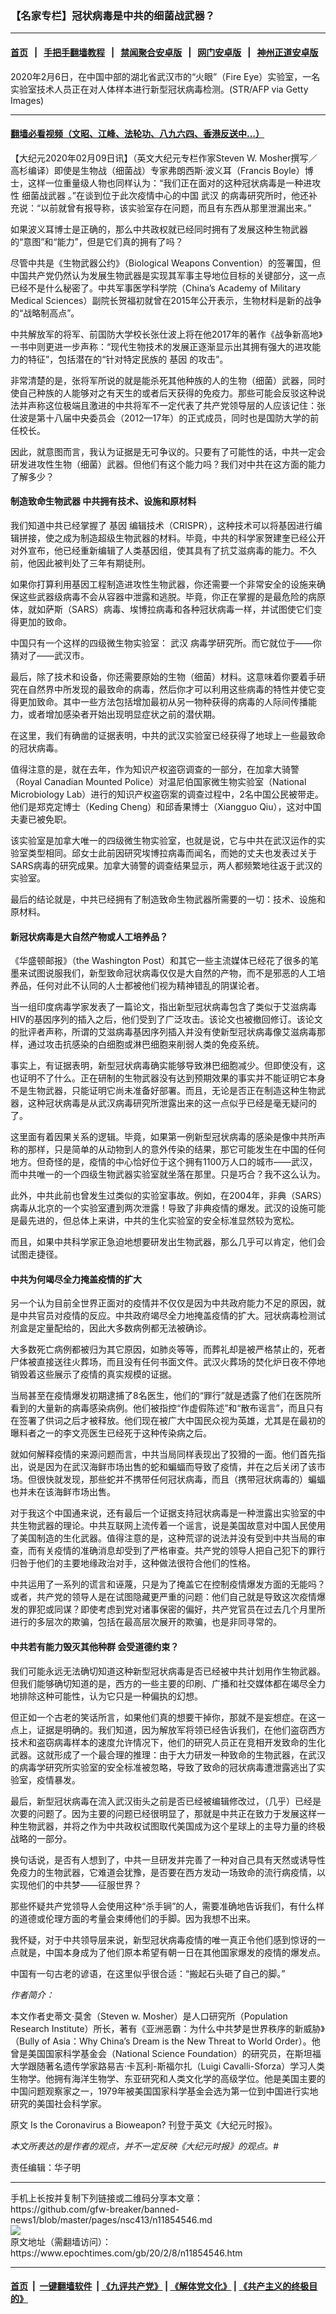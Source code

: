 ### 【名家专栏】冠状病毒是中共的细菌战武器？
------------------------

#### [首页](https://github.com/gfw-breaker/banned-news1/blob/master/README.md) &nbsp;&nbsp;|&nbsp;&nbsp; [手把手翻墙教程](https://github.com/gfw-breaker/guides/wiki) &nbsp;&nbsp;|&nbsp;&nbsp; [禁闻聚合安卓版](https://github.com/gfw-breaker/bn-android) &nbsp;&nbsp;|&nbsp;&nbsp; [网门安卓版](https://github.com/oGate2/oGate) &nbsp;&nbsp;|&nbsp;&nbsp; [神州正道安卓版](https://github.com/SzzdOgate/update) 



<div><img alt="" class="aligncenter wp-post-image" src="https://i.epochtimes.com/assets/uploads/2020/02/wuhan-lab-coronavirus-china-1200x800-600x400.jpg"/>
<div class="red16 caption">
 2020年2月6日，在中国中部的湖北省武汉市的“火眼”（Fire Eye）实验室，一名实验室技术人员正在对人体样本进行新型冠状病毒检测。(STR/AFP via Getty Images)
</div>
</div><hr/>

#### [翻墙必看视频（文昭、江峰、法轮功、八九六四、香港反送中...）](https://github.com/gfw-breaker/banned-news1/blob/master/pages/link3.md)

<div><p>
 【大纪元2020年02月09日讯】（英文大纪元专栏作家Steven W. Mosher撰写／高杉编译）即使是生物战（细菌战）专家弗朗西斯·波义耳（Francis Boyle）博士，这样一位重量级人物也同样认为：“我们正在面对的这种冠状病毒是一种进攻性
 <ok href="https://www.epochtimes.com/gb/tag/%E7%BB%86%E8%8F%8C%E6%88%98%E6%AD%A6%E5%99%A8.html">
  细菌战武器
 </ok>
 。”在谈到位于此次疫情中心的中国
 <ok href="https://www.epochtimes.com/gb/tag/%E6%AD%A6%E6%B1%89.html">
  武汉
 </ok>
 的病毒研究所时，他还补充说：“以前就曾有报导称，该实验室存在问题，而且有东西从那里泄漏出来。”
</p>
<p>
 如果波义耳博士是正确的，那么中共政权就已经同时拥有了发展这种生物武器的“意图”和“能力”，但是它们真的拥有了吗？
</p>
<p>
 尽管中共是《生物武器公约》（Biological Weapons Convention）的签署国，但中国共产党仍然认为发展生物武器是实现其军事主导地位目标的关键部分，这一点已经不是什么秘密了。中共军事医学科学院（China’s Academy of Military Medical Sciences）副院长贺福初就曾在2015年公开表示，生物材料是新的战争的“战略制高点”。
</p>
<p>
 中共解放军的将军、前国防大学校长张仕波上将在他2017年的著作《战争新高地》一书中则更进一步声称：“现代生物技术的发展正逐渐显示出其拥有强大的进攻能力的特征”，包括潜在的“针对特定民族的
 <ok href="https://www.epochtimes.com/gb/tag/%E5%9F%BA%E5%9B%A0.html">
  基因
 </ok>
 的攻击”。
</p>
<p>
 非常清楚的是，张将军所说的就是能杀死其他种族的人的生物（细菌）武器，同时使自己种族的人能够对之有天生的或者后天获得的免疫力。那些可能会反驳这种说法并声称这位极端且激进的中共将军不一定代表了共产党领导层的人应该记住：张仕波是第十八届中央委员会（2012—17年）的正式成员，同时也是国防大学的前任校长。
</p>
<p>
 因此，就意图而言，我认为证据是无可争议的。只要有了可能性的话，中共一定会研发进攻性生物（细菌）武器。但他们有这个能力吗？我们对中共在这方面的能力了解多少？
</p>
<h4>
 制造致命生物武器 中共拥有技术、设施和原材料
</h4>
<p>
 我们知道中共已经掌握了
 <ok href="https://www.epochtimes.com/gb/tag/%E5%9F%BA%E5%9B%A0.html">
  基因
 </ok>
 编辑技术（CRISPR），这种技术可以将基因进行编辑拼接，使之成为制造超级生物武器的材料。毕竟，中共的科学家贺建奎已经公开对外宣布，他已经重新编辑了人类基因组，使其具有了抗艾滋病毒的能力。不久前，他因此被判处了三年有期徒刑。
</p>
<p>
 如果你打算利用基因工程制造进攻性生物武器，你还需要一个非常安全的设施来确保这些武器级病毒不会从容器中泄露和逃脱。毕竟，你正在掌握的是最危险的病原体，就如萨斯（SARS）病毒、埃博拉病毒和各种冠状病毒一样，并试图使它们变得更加的致命。
</p>
<p>
 中国只有一个这样的四级微生物实验室：
 <ok href="https://www.epochtimes.com/gb/tag/%E6%AD%A6%E6%B1%89.html">
  武汉
 </ok>
 病毒学研究所。而它就位于——你猜对了——武汉市。
</p>
<p>
 最后，除了技术和设备，你还需要原始的生物（细菌）材料。这意味着你要着手研究在自然界中所发现的最致命的病毒，然后你才可以利用这些病毒的特性并使它变得更加致命。其中一些方法包括增加最初从另一物种获得的病毒的人际间传播能力，或者增加感染者开始出现明显症状之前的潜伏期。
</p>
<p>
 在这里，我们有确凿的证据表明，中共的武汉实验室已经获得了地球上一些最致命的冠状病毒。
</p>
<p>
 值得注意的是，就在去年，作为知识产权盗窃调查的一部分，在加拿大骑警（Royal Canadian Mounted Police）对温尼伯国家微生物实验室（National Microbiology Lab）进行的知识产权盗窃案的调查过程中，2名中国公民被带走。他们是郑克定博士（Keding Cheng）和邱香果博士（Xiangguo Qiu），这对中国夫妻已被免职。
</p>
<p>
 该实验室是加拿大唯一的四级微生物实验室，也就是说，它与中共在武汉运作的实验室类型相同。邱女士此前因研究埃博拉病毒而闻名，而她的丈夫也发表过关于SARS病毒的研究成果。加拿大骑警的调查结果显示，两人都频繁地往返于武汉的实验室。
</p>
<p>
 最后的结论就是，中共已经拥有了制造致命生物武器所需要的一切：技术、设施和原材料。
</p>
<h4>
 新冠状病毒是大自然产物或人工培养品？
</h4>
<p>
 《华盛顿邮报》（the Washington Post）和其它一些主流媒体已经花了很多的笔墨来试图说服我们，新型致命冠状病毒仅仅是大自然的产物，而不是邪恶的人工培养品，任何对此不认同的人士都被他们视为精神错乱的阴谋论者。
</p>
<p>
 当一组印度病毒学家发表了一篇论文，指出新型冠状病毒包含了类似于艾滋病毒HIV的基因序列的插入之后，他们受到了广泛攻击。该论文也被撤回修订。该论文的批评者声称，所谓的艾滋病毒基因序列插入并没有使新型冠状病毒像艾滋病毒那样，通过攻击抗感染的白细胞或淋巴细胞来削弱人类的免疫系统。
</p>
<p>
 事实上，有证据表明，新型冠状病毒确实能够导致淋巴细胞减少。但即使没有，这也证明不了什么。正在研制的生物武器没有达到预期效果的事实并不能证明它本身不是生物武器，只能证明它尚未准备好部署。而且，无论是否正在制造这种生物武器，这种冠状病毒是从武汉病毒研究所泄露出来的这一点似乎已经是毫无疑问的了。
</p>
<p>
 这里面有着因果关系的逻辑。毕竟，如果第一例新型冠状病毒的感染是像中共所声称的那样，只是简单的从动物到人的意外传染的结果，那它可能发生在中国的任何地方。但奇怪的是，疫情的中心恰好位于这个拥有1100万人口的城市——武汉，而中共唯一的一个四级生物武器实验室就坐落在那里。只是巧合？我不这么认为。
</p>
<p>
 此外，中共此前也曾发生过类似的实验室事故。例如，在2004年，非典（SARS）病毒从北京的一个实验室遭到两次泄露！导致了非典疫情的爆发。武汉的设施可能是最先进的，但总体上来讲，中共的生化实验室的安全标准显然较为宽松。
</p>
<p>
 而且，如果中共科学家正急迫地想要研发出生物武器，那么几乎可以肯定，他们会试图走捷径。
</p>
<h4>
 中共为何竭尽全力掩盖疫情的扩大
</h4>
<p>
 另一个认为目前全世界正面对的疫情并不仅仅是因为中共政府能力不足的原因，就是中共官员对疫情的反应。中共政府竭尽全力地掩盖疫情的扩大。冠状病毒检测试剂盒是定量配给的，因此大多数病例都无法被确诊。
</p>
<p>
 大多数死亡病例都被归为其它原因，如肺炎等等，而葬礼却是被严格禁止的，死者尸体被直接送往火葬场，而且没有任何书面文件。武汉火葬场的焚化炉日夜不停地销毁着这些展示了疫情的真实规模的证据。
</p>
<p>
 当局甚至在疫情爆发初期逮捕了8名医生，他们的“罪行”就是透露了他们在医院所看到的大量新的病毒感染病例。他们被指控“作虚假陈述”和“散布谣言”，而且只有在签署了供词之后才被释放。他们现在被广大中国民众视为英雄，尤其是在最初的曝料者之一的李文亮医生已经死于这种传染病之后。
</p>
<p>
 就如何解释疫情的来源问题而言，中共当局同样表现出了狡猾的一面。他们首先指出，说是因为在武汉海鲜市场出售的蛇和蝙蝠而导致了疫情，并在之后关闭了该市场。但很快就发现，那些蛇并不携带任何冠状病毒，而且（携带冠状病毒的）蝙蝠也并未在该海鲜市场出售。
</p>
<p>
 对于我这个中国通来说，还有最后一个证据支持冠状病毒是一种泄露出实验室的中共生物武器的理论。中共互联网上流传着一个谣言，说是美国故意对中国人民使用了美国制造的生化武器。值得注意的是，这种荒谬的说法并没有受到中共当局的审查，而有关疫情的准确消息却受到了严格审查。共产党的领导人把自己犯下的罪行归咎于他们的主要地缘政治对手，这种做法很符合他们的性格。
</p>
<p>
 中共运用了一系列的谎言和诬蔑，只是为了掩盖它在控制疫情爆发方面的无能吗？或者，共产党的领导人是在试图隐藏更严重的问题：他们自己就是导致这次疫情爆发的罪犯或同谋？即使考虑到党对诸事保密的偏好，共产党官员在过去几个月里所进行的多层次的欺骗，包括在最高层次展开的欺骗，也是非同寻常的。
</p>
<h4>
 中共若有能力毁灭其他种群 会受道德约束？
</h4>
<p>
 我们可能永远无法确切知道这种新型冠状病毒是否已经被中共计划用作生物武器。但我们能够确切知道的是，西方的一些主要的印刷、广播和社交媒体都在竭尽全力地排除这种可能性，认为它只是一种偏执的幻想。
</p>
<p>
 但正如一个古老的笑话所言，如果他们真的想要干掉你，那就不是妄想症。在这一点上，证据是明确的。我们知道，因为解放军将领已经告诉我们，在他们盗窃西方技术和盗窃病毒样本的速度允许情况下，他们的研究人员正在竞相开发致命的生化武器。这就形成了一个最合理的推理：由于大力研发一种致命的生物武器，在武汉的病毒学研究所实验室的安全标准被忽略，导致了致命的冠状病毒遭泄露逃出了实验室，疫情暴发。
</p>
<p>
 最后，新型冠状病毒在流入武汉街头之前是否已经被编辑修改过，（几乎）已经是次要的问题了。因为主要的问题已经很明显了，那就是中共正在致力于发展这样一种生物武器，并将之作为中共政权试图取代美国成为这个星球上的主导力量的终极战略的一部分。
</p>
<p>
 换句话说，是否有人想到了，中共一旦研发并完善了一种对自己具有天然或诱导性免疫力的生物武器，它难道会犹豫，是否要在西方发动一场致命的流行病疫情，以实现他们的中共梦——征服世界？
</p>
<p>
 那些怀疑共产党领导人会使用这种“杀手锏”的人，需要准确地告诉我们，有什么样的道德或伦理方面的考量会束缚他们的手脚。因为我想不出来。
</p>
<p>
 我怀疑，对于中共领导层来说，新型冠状病毒疫情的唯一真正令他们感到惊讶的一点就是，中国本身成为了他们原本希望有朝一日在其他国家爆发的疫情的爆发点。
</p>
<p>
 中国有一句古老的谚语，在这里似乎很合适：“搬起石头砸了自己的脚。”
</p>
<div class="react-layout-components--box">
</div>
<p>
 <em>
  作者简介：
 </em>
</p>
<p>
 本文作者史蒂文·莫舍（Steven w. Mosher）是人口研究所（Population Research Institute）所长，著有《亚洲恶霸：为什么中共梦是世界秩序的新威胁》（Bully of Asia：Why China’s Dream is the New Threat to World Order）。他曾是美国国家科学基金会（National Science Foundation）的研究员，在斯坦福大学跟随著名遗传学家路易吉·卡瓦利-斯福尔扎（Luigi Cavalli-Sforza）学习人类生物学。他拥有海洋生物学、东亚研究和人类文化学的高级学位。他是美国主要的中国问题观察家之一，1979年被美国国家科学基金会选为第一位到中国进行实地研究的美国社会科学家。
</p>
<p>
 原文
 <ok href="https://www.theepochtimes.com/is-the-coronavirus-a-bioweapon_3231180.html" rel="noopener noreferrer" target="_blank">
  Is the Coronavirus a Bioweapon?
 </ok>
 刊登于英文《大纪元时报》。
</p>
<p>
 <em>
  本文所表达的是作者的观点，并不一定反映《大纪元时报》的观点。#
 </em>
</p>
<p>
 责任编辑：华子明
</p>
</div>
<hr/>
手机上长按并复制下列链接或二维码分享本文章：<br/>
https://github.com/gfw-breaker/banned-news1/blob/master/pages/nsc413/n11854546.md <br/>
<a href='https://github.com/gfw-breaker/banned-news1/blob/master/pages/nsc413/n11854546.md'><img src='https://github.com/gfw-breaker/banned-news1/blob/master/pages/nsc413/n11854546.md.png'/></a> <br/>
原文地址（需翻墙访问）：https://www.epochtimes.com/gb/20/2/8/n11854546.htm


------------------------
#### [首页](https://github.com/gfw-breaker/banned-news1/blob/master/README.md) &nbsp;|&nbsp; [一键翻墙软件](https://github.com/gfw-breaker/nogfw/blob/master/README.md) &nbsp;| [《九评共产党》](https://github.com/gfw-breaker/9ping.md/blob/master/README.md#九评之一评共产党是什么) | [《解体党文化》](https://github.com/gfw-breaker/jtdwh.md/blob/master/README.md) | [《共产主义的终极目的》](https://github.com/gfw-breaker/gczydzjmd.md/blob/master/README.md)


<img src='http://gfw-breaker.win/banned-news/pages/nsc413/n11854546.md' width='0px' height='0px'/>